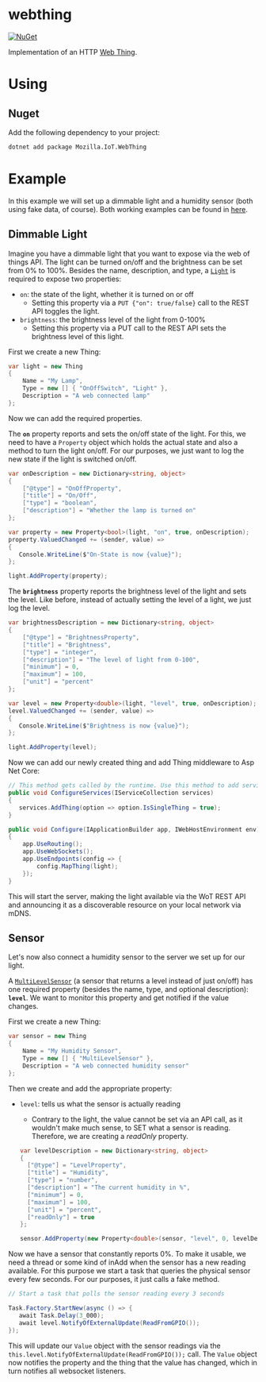# webthing

[![NuGet](http://img.shields.io/nuget/v/Mozilla.IoT.WebThing.svg)](https://www.nuget.org/packages/Mozilla.IoT.WebThing/)


Implementation of an HTTP [Web Thing](https://iot.mozilla.org/wot/).

# Using

## Nuget

Add the following dependency to your project:

```bash
dotnet add package Mozilla.IoT.WebThing
```

# Example

In this example we will set up a dimmable light and a humidity sensor (both using fake data, of course). Both working examples can be found in [here](https://github.com/lillo42/webthing-csharp/tree/master/sample).

## Dimmable Light

Imagine you have a dimmable light that you want to expose via the web of things API. The light can be turned on/off and the brightness can be set from 0% to 100%. Besides the name, description, and type, a [`Light`](https://iot.mozilla.org/schemas/#Light) is required to expose two properties:
* `on`: the state of the light, whether it is turned on or off
    * Setting this property via a `PUT {"on": true/false}` call to the REST API toggles the light.
* `brightness`: the brightness level of the light from 0-100%
    * Setting this property via a PUT call to the REST API sets the brightness level of this light.

First we create a new Thing:

```csharp
var light = new Thing
{
    Name = "My Lamp",
    Type = new [] { "OnOffSwitch", "Light" },
    Description = "A web connected lamp"
};
```

Now we can add the required properties.

The **`on`** property reports and sets the on/off state of the light. For this, we need to have a `Property` object which holds the actual state and also a method to turn the light on/off. For our purposes, we just want to log the new state if the light is switched on/off.

```csharp
var onDescription = new Dictionary<string, object>
{
    ["@type"] = "OnOffProperty",
    ["title"] = "On/Off",
    ["type"] = "boolean",
    ["description"] = "Whether the lamp is turned on"
};

var property = new Property<bool>(light, "on", true, onDescription);
property.ValuedChanged += (sender, value) => 
{
   Console.WriteLine($"On-State is now {value}");
};

light.AddProperty(property);
```

The **`brightness`** property reports the brightness level of the light and sets the level. Like before, instead of actually setting the level of a light, we just log the level.

```csharp
var brightnessDescription = new Dictionary<string, object>
{
    ["@type"] = "BrightnessProperty",
    ["title"] = "Brightness",
    ["type"] = "integer",
    ["description"] = "The level of light from 0-100",
    ["minimum"] = 0,
    ["maximum"] = 100,
    ["unit"] = "percent"
};

var level = new Property<double>(light, "level", true, onDescription);
level.ValuedChanged += (sender, value) => 
{
   Console.WriteLine($"Brightness is now {value}");
};

light.AddProperty(level);
```

Now we can add our newly created thing and add Thing middleware to Asp Net Core:

```csharp
// This method gets called by the runtime. Use this method to add services to the container.
public void ConfigureServices(IServiceCollection services)
{
   services.AddThing(option => option.IsSingleThing = true);
}

public void Configure(IApplicationBuilder app, IWebHostEnvironment env)
{
    app.UseRouting();
    app.UseWebSockets();
    app.UseEndpoints(config => {
        config.MapThing(light);
    });
}
```

This will start the server, making the light available via the WoT REST API and announcing it as a discoverable resource on your local network via mDNS.

## Sensor

Let's now also connect a humidity sensor to the server we set up for our light.

A [`MultiLevelSensor`](https://iot.mozilla.org/schemas/#MultiLevelSensor) (a sensor that returns a level instead of just on/off) has one required property (besides the name, type, and optional description): **`level`**. We want to monitor this property and get notified if the value changes.

First we create a new Thing:

```csharp
var sensor = new Thing
{
    Name = "My Humidity Sensor",
    Type = new [] { "MultiLevelSensor" },
    Description = "A web connected humidity sensor"
};
```

Then we create and add the appropriate property:
* `level`: tells us what the sensor is actually reading
    * Contrary to the light, the value cannot be set via an API call, as it wouldn't make much sense, to SET what a sensor is reading. Therefore, we are creating a *readOnly* property.

    ```csharp
   var levelDescription = new Dictionary<string, object>
   {
      ["@type"] = "LevelProperty",
      ["title"] = "Humidity",
      ["type"] = "number",
      ["description"] = "The current humidity in %",
      ["minimum"] = 0,
      ["maximum"] = 100,
      ["unit"] = "percent",
      ["readOnly"] = true
   };

   sensor.AddProperty(new Property<double>(sensor, "level", 0, levelDescription));
    ```

Now we have a sensor that constantly reports 0%. To make it usable, we need a thread or some kind of inAdd when the sensor has a new reading available. For this purpose we start a task that queries the physical sensor every few seconds. For our purposes, it just calls a fake method.

```csharp
// Start a task that polls the sensor reading every 3 seconds

Task.Factory.StartNew(async () => {
   await Task.Delay(3_000);
   await level.NotifyOfExternalUpdate(ReadFromGPIO());
});
```

This will update our `Value` object with the sensor readings via the `this.level.NotifyOfExternalUpdate(ReadFromGPIO());` call. The `Value` object now notifies the property and the thing that the value has changed, which in turn notifies all websocket listeners.
